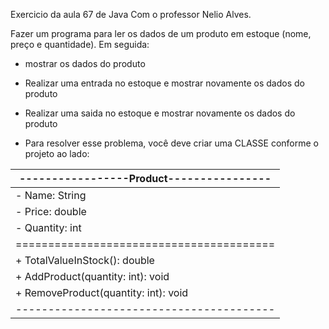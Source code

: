 Exercicio da aula 67 de Java Com o professor Nelio Alves.

Fazer um programa para ler os dados de um produto em estoque (nome, preço e quantidade). Em seguida:
 - mostrar os dados do produto
 - Realizar uma entrada no estoque e mostrar novamente os dados do produto
 - Realizar uma saida no estoque e mostrar novamente os dados do produto

 - Para resolver esse problema, você deve criar  uma CLASSE conforme o projeto ao lado:

| -----------------Product---------------- |
| ---------------------------------------- |
| - Name: String                           |
| - Price: double                          |
| - Quantity: int                          |
| ======================================== |
| + TotalValueInStock(): double            |
| + AddProduct(quantity: int): void        |
| + RemoveProduct(quantity: int): void     |
| ---------------------------------------- |
